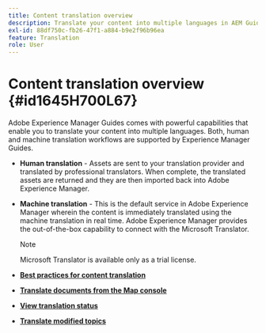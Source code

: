 ```yaml
---
title: Content translation overview
description: Translate your content into multiple languages in AEM Guides. Learn about the human and machine translation workflows.
exl-id: 88df750c-fb26-47f1-a884-b9e2f96b96ea
feature: Translation
role: User
---
```

# Content translation overview {#id1645H700L67}

Adobe Experience Manager Guides comes with powerful capabilities that enable you to translate your content into multiple languages. Both, human and machine translation workflows are supported by Experience Manager Guides.

-   **Human translation** - Assets are sent to your translation provider and translated by professional translators. When complete, the translated assets are returned and they are then imported back into Adobe Experience Manager.

-   **Machine translation** - This is the default service in Adobe Experience Manager wherein the content is immediately translated using the machine translation in real time. Adobe Experience Manager provides the out-of-the-box capability to connect with the Microsoft Translator.

    >[!NOTE]
    >
    > Microsoft Translator is available only as a trial license.


-   **[Best practices for content translation](translation-first-time.md)**

-   **[Translate documents from the Map console](translate-documents-web-editor.md)**   

-   **[View translation status](translation-view-trans-state-6234.md)**  

-   **[Translate modified topics](translation-modified-topics-6234.md)**
